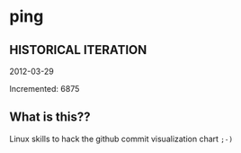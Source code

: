 # ping

## HISTORICAL ITERATION
2012-03-29

Incremented: 6875

## What is this?? 
Linux skills to hack the github commit visualization chart `;-)`
